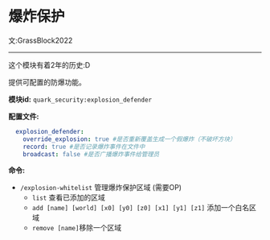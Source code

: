 # 爆炸保护
文:GrassBlock2022

-----

这个模块有着2年的历史:D

提供可配置的防爆功能。

**模块id:** `quark_security:explosion_defender`

**配置文件:**

```yaml
  explosion_defender:
    override_explosion: true #是否重新覆盖生成一个假爆炸（不破坏方块）
    record: true #是否记录爆炸事件在文件中
    broadcast: false #是否广播爆炸事件给管理员
```

**命令:**

- `/explosion-whitelist` 管理爆炸保护区域 (需要OP)
    - `list` 查看已添加的区域
    - `add [name] [world] [x0] [y0] [z0] [x1] [y1] [z1]` 添加一个白名区域
    - `remove [name]`移除一个区域
